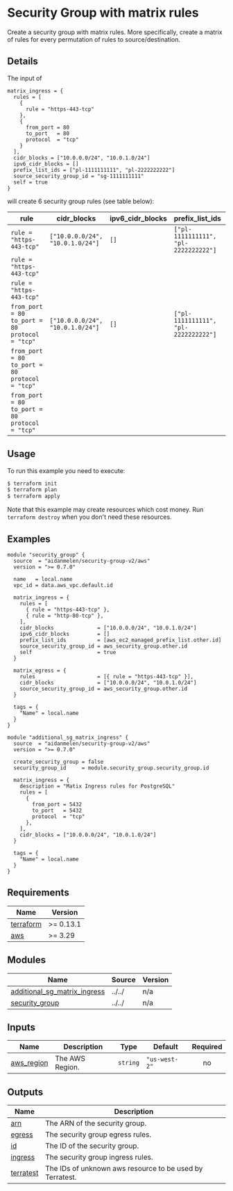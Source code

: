# Security Group with matrix rules

Create a security group with matrix rules. More specifically, create a matrix of rules for every permutation of rules to source/destination.

## Details

The input of

```
matrix_ingress = {
  rules = [
    {
      rule = "https-443-tcp"
    },
    {
      from_port = 80
      to_port   = 80
      protocol  = "tcp"
    }
  ],
  cidr_blocks = ["10.0.0.0/24", "10.0.1.0/24"]
  ipv6_cidr_blocks = []
  prefix_list_ids = ["pl-1111111111", "pl-2222222222"]
  source_security_group_id = "sg-1111111111"
  self = true
}
```

will create 6 security group rules (see table below):

| **rule** | **cidr_blocks** | **ipv6_cidr_blocks** | **prefix_list_ids** | **source_security_group_id** | **self** |
|---|---|---|---|---|---|
| `rule = "https-443-tcp"` | `["10.0.0.0/24", "10.0.1.0/24"]` | `[]` | `["pl-1111111111", "pl-2222222222"]` |  |  |
| `rule = "https-443-tcp"` |  |  |  | `"sg-1111111111"` |  |
| `rule = "https-443-tcp"` |  |  |  |  | `true` |
| `from_port = 80` `to_port = 80` `protocol = "tcp"` | `["10.0.0.0/24", "10.0.1.0/24"]` | `[]` | `["pl-1111111111", "pl-2222222222"]` |  |  |
| `from_port = 80` `to_port = 80` `protocol = "tcp"` |  |  |  | `"sg-1111111111"` |  |
| `from_port = 80` `to_port = 80` `protocol = "tcp"` |  |  |  |  | `true` |


## Usage

To run this example you need to execute:

```bash
$ terraform init
$ terraform plan
$ terraform apply
```

Note that this example may create resources which cost money. Run `terraform destroy` when you don't need these resources.

<!-- BEGINNING OF PRE-COMMIT-TERRAFORM DOCS HOOK -->

## Examples

```hcl
module "security_group" {
  source  = "aidanmelen/security-group-v2/aws"
  version = ">= 0.7.0"

  name   = local.name
  vpc_id = data.aws_vpc.default.id

  matrix_ingress = {
    rules = [
      { rule = "https-443-tcp" },
      { rule = "http-80-tcp" },
    ],
    cidr_blocks              = ["10.0.0.0/24", "10.0.1.0/24"]
    ipv6_cidr_blocks         = []
    prefix_list_ids          = [aws_ec2_managed_prefix_list.other.id]
    source_security_group_id = aws_security_group.other.id
    self                     = true
  }

  matrix_egress = {
    rules                    = [{ rule = "https-443-tcp" }],
    cidr_blocks              = ["10.0.0.0/24", "10.0.1.0/24"]
    source_security_group_id = aws_security_group.other.id
  }

  tags = {
    "Name" = local.name
  }
}

module "additional_sg_matrix_ingress" {
  source  = "aidanmelen/security-group-v2/aws"
  version = ">= 0.7.0"

  create_security_group = false
  security_group_id     = module.security_group.security_group.id

  matrix_ingress = {
    description = "Matix Ingress rules for PostgreSQL"
    rules = [
      {
        from_port = 5432
        to_port   = 5432
        protocol  = "tcp"
      },
    ],
    cidr_blocks = ["10.0.0.0/24", "10.0.1.0/24"]
  }

  tags = {
    "Name" = local.name
  }
}
```

## Requirements

| Name | Version |
|------|---------|
| <a name="requirement_terraform"></a> [terraform](#requirement\_terraform) | >= 0.13.1 |
| <a name="requirement_aws"></a> [aws](#requirement\_aws) | >= 3.29 |
## Modules

| Name | Source | Version |
|------|--------|---------|
| <a name="module_additional_sg_matrix_ingress"></a> [additional\_sg\_matrix\_ingress](#module\_additional\_sg\_matrix\_ingress) | ../../ | n/a |
| <a name="module_security_group"></a> [security\_group](#module\_security\_group) | ../../ | n/a |
## Inputs

| Name | Description | Type | Default | Required |
|------|-------------|------|---------|:--------:|
| <a name="input_aws_region"></a> [aws\_region](#input\_aws\_region) | The AWS Region. | `string` | `"us-west-2"` | no |
## Outputs

| Name | Description |
|------|-------------|
| <a name="output_arn"></a> [arn](#output\_arn) | The ARN of the security group. |
| <a name="output_egress"></a> [egress](#output\_egress) | The security group egress rules. |
| <a name="output_id"></a> [id](#output\_id) | The ID of the security group. |
| <a name="output_ingress"></a> [ingress](#output\_ingress) | The security group ingress rules. |
| <a name="output_terratest"></a> [terratest](#output\_terratest) | The IDs of unknown aws resource to be used by Terratest. |
<!-- END OF PRE-COMMIT-TERRAFORM DOCS HOOK -->
